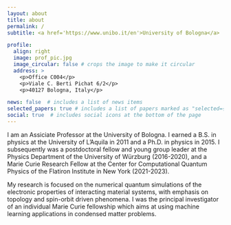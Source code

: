 ```yaml
---
layout: about
title: about
permalink: /
subtitle: <a href='https://www.unibo.it/en'>University of Bologna</a>

profile:
  align: right
  image: prof_pic.jpg
  image_circular: false # crops the image to make it circular
  address: >
    <p>Office C004</p>
    <p>Viale C. Berti Pichat 6/2</p>
    <p>40127 Bologna, Italy</p>

news: false  # includes a list of news items
selected_papers: true # includes a list of papers marked as "selected={true}"
social: true  # includes social icons at the bottom of the page
---
```


I am an Assiciate Professor at the University of Bologna. I earned a B.S. in physics at the
University of L’Aquila in 2011 and a Ph.D. in physics in 2015. I
subsequently was a postdoctoral fellow and young group leader at the
Physics Department of the University of Würzburg (2016-2020), and a Marie
Curie Research Fellow at the Center for Computational Quantum Physics of the
Flatiron Institute in New York (2021-2023).

My research is focused on the numerical quantum simulations of the
electronic properties of interacting material
systems, with emphasis on topology and spin-orbit driven phenomena. I was
the principal investigator of an individual Marie Curie fellowship which
aims at using machine learning applications in condensed matter
problems.
